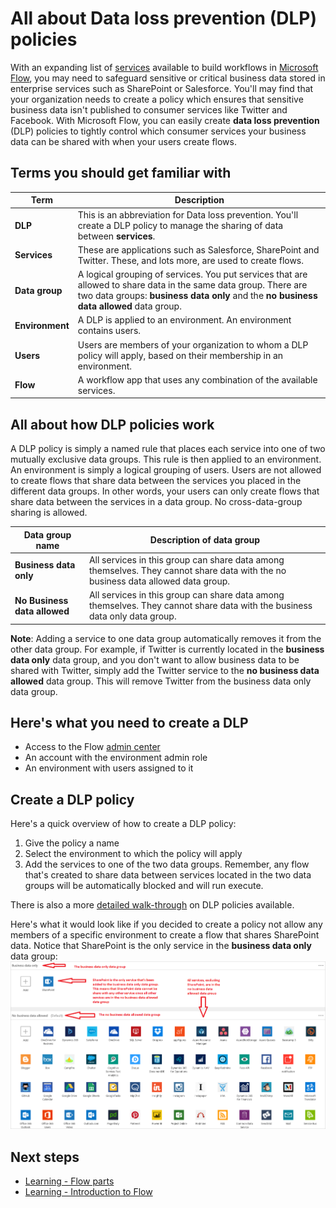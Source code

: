 <properties
   pageTitle="Data loss prevention policies | Microsoft Flow"
   description="Learn about data loss prevention polices in Microsoft Flow"
   services=""
   suite="flow"
   documentationCenter="na"
   authors="msftman"
   manager="anneta"
   editor=""
   tags=""
   featuredVideoId="vls4RPVP5xE"
   courseDuration="5m"/>

<tags
   ms.service="flow"
   ms.devlang="na"
   ms.topic="get-started-article"
   ms.tgt_pltfrm="na"
   ms.workload="na"
   ms.date="11/24/2016"
   ms.author="deonhe"/>

# All about Data loss prevention (DLP) policies

With an expanding list of [services](https://flow.microsoft.com/services) available to build workflows in [Microsoft Flow](https://flow.microsoft.com), you may need to safeguard sensitive or critical business data stored in enterprise services such as SharePoint or Salesforce. You'll may find that your organization needs to create a policy which ensures that sensitive business data isn't published to consumer services like Twitter and Facebook. With Microsoft Flow, you can easily create **data loss prevention** (DLP) policies to tightly control which consumer services your business data can be shared with when your users create flows.  

## Terms you should get familiar with
Term|Description
-----|-----
**DLP** |This is an abbreviation for Data loss prevention. You'll create a DLP policy to manage the sharing of data between **services**.|
**Services**|These are applications such as Salesforce, SharePoint and Twitter. These, and lots more, are used to create flows.
**Data group**|A logical grouping of services. You put services that are allowed to share data in the same data group. There are two data groups: **business data only** and the **no business data allowed** data group.
**Environment**|A DLP is applied to an environment. An environment contains users.
**Users**|Users are members of your organization to whom a DLP policy will apply, based on their membership in an environment. 
**Flow**|A workflow app that uses any combination of the available services.

## All about how DLP policies work

A DLP policy is simply a named rule that places each service into one of two mutually exclusive data groups. This rule is then applied to an environment. An environment is simply a logical grouping of users. Users are not allowed to create flows that share data between the services you placed in the different data groups. In other words, your users can only create flows that share data between the services in a data group. No cross-data-group sharing is allowed.  

|Data group name|Description of data group|
|-----|-----|
|**Business data only**|All services in this group can share data among themselves. They cannot share data with the no business data allowed data group.|
|**No Business data allowed**|All services in this group can share data among themselves. They cannot share data with the business data only data group.|

**Note**: Adding a service to one data group automatically removes it from the other data group. For example, if Twitter is currently located in the **business data only** data group, and you don't want to allow business data to be shared with Twitter, simply add the Twitter service to the **no business data allowed** data group. This will remove Twitter from the business data only data group.
  
## Here's what you need to create a DLP
- Access to the Flow [admin center](https://admin.flow.microsoft.com)  
- An account with the environment admin role
- An environment with users assigned to it

## Create a DLP policy
Here's a quick overview of how to create a DLP policy:  
1. Give the policy a name
2. Select the environment to which the policy will apply
3. Add the services to one of the two data groups.  Remember, any flow that's created to share data between services located in the two data groups will be automatically blocked and will run execute. 

There is also a more [detailed walk-through](../prevent-data-loss.md) on DLP policies available. 

Here's what it would look like if you decided to create a policy not allow any members of a specific environment to create a flow that shares SharePoint data. Notice that SharePoint is the only service in the **business data only** data group:  
![business data only](./media/learning-data-loss-prevention/sharepoint-only-no-sharing-guided-learning.png)  

## Next steps  
- [Learning - Flow parts](./learning-flow-parts.md)
- [Learning - Introduction to Flow](./learning-introducing-flow.md)

